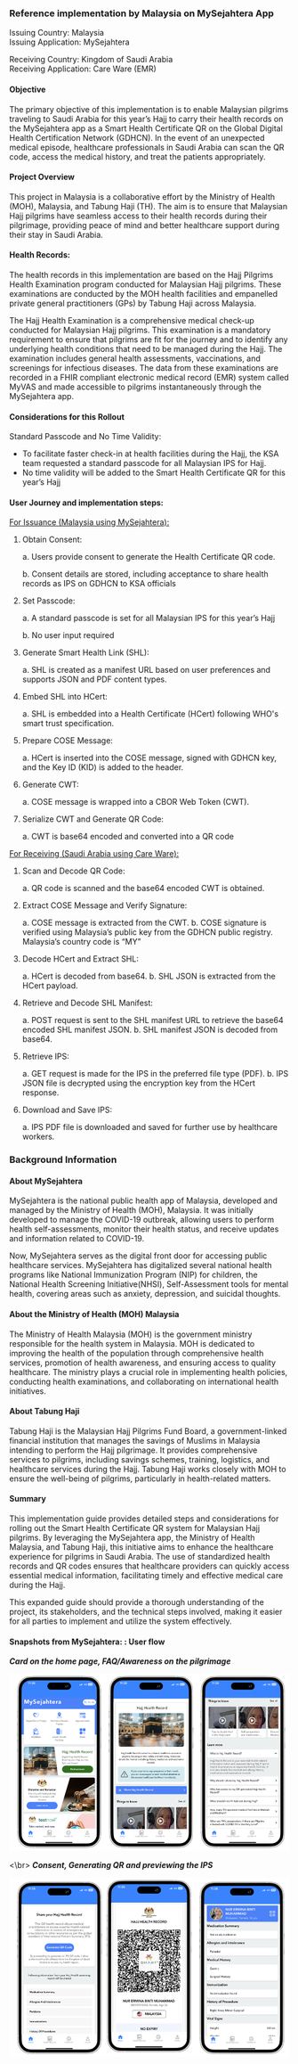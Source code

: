 ### Reference implementation by Malaysia on MySejahtera App

Issuing Country: Malaysia  
Issuing Application: MySejahtera

Receiving Country: Kingdom of Saudi Arabia  
Receiving Application: Care Ware (EMR)

#### Objective

The primary objective of this implementation is to enable Malaysian pilgrims traveling to Saudi Arabia for this year’s Hajj to carry their health records on the MySejahtera app as a Smart Health Certificate QR on the Global Digital Health Certification Network (GDHCN). In the event of an unexpected medical episode, healthcare professionals in Saudi Arabia can scan the QR code, access the medical history, and treat the patients appropriately.

#### Project Overview

This project in Malaysia is a collaborative effort by the Ministry of Health (MOH), Malaysia, and Tabung Haji (TH). The aim is to ensure that Malaysian Hajj pilgrims have seamless access to their health records during their pilgrimage, providing peace of mind and better healthcare support during their stay in Saudi Arabia.

#### Health Records: 

The health records in this implementation are based on the Hajj Pilgrims Health Examination program conducted for Malaysian Hajj pilgrims. These examinations are conducted by the MOH health facilities and empanelled private general practitioners (GPs) by Tabung Haji across Malaysia. 

The Hajj Health Examination is a comprehensive medical check-up conducted for Malaysian Hajj pilgrims. This examination is a mandatory requirement to ensure that pilgrims are fit for the journey and to identify any underlying health conditions that need to be managed during the Hajj. The examination includes general health assessments, vaccinations, and screenings for infectious diseases. The data from these examinations are recorded in a FHIR compliant electronic medical record (EMR) system called MyVAS and made accessible to pilgrims instantaneously through the MySejahtera app.


#### Considerations for this Rollout

Standard Passcode and No Time Validity:
-	To facilitate faster check-in at health facilities during the Hajj, the KSA team requested a standard passcode for all Malaysian IPS for Hajj.
-	No time validity will be added to the Smart Health Certificate QR for this year’s Hajj

#### User Journey and implementation steps:

<u>For Issuance (Malaysia using MySejahtera):</u>
1.	Obtain Consent:

    a. Users provide consent to generate the Health Certificate QR code.

    b. Consent details are stored, including acceptance to share health records as IPS on GDHCN to KSA officials

2.	Set Passcode:

    a. A standard passcode is set for all Malaysian IPS for this year’s Hajj

    b. No user input required

3.	Generate Smart Health Link (SHL):

    a. SHL is created as a manifest URL based on user preferences and supports JSON and PDF content types.

4.	Embed SHL into HCert:

    a. SHL is embedded into a Health Certificate (HCert) following WHO's smart trust specification.

5.	Prepare COSE Message:

    a. HCert is inserted into the COSE message, signed with GDHCN key, and the Key ID (KID) is added to the header.

6.	Generate CWT:

    a. COSE message is wrapped into a CBOR Web Token (CWT).

7.	Serialize CWT and Generate QR Code:

    a. CWT is base64 encoded and converted into a QR code

<u>For Receiving (Saudi Arabia using Care Ware):</u>

1.	Scan and Decode QR Code:

    a. QR code is scanned and the base64 encoded CWT is obtained.

2.	Extract COSE Message and Verify Signature:

    a. COSE message is extracted from the CWT.
    b. COSE signature is verified using Malaysia’s public key from the GDHCN public registry. Malaysia’s country code is “MY”

3.	Decode HCert and Extract SHL:

    a. HCert is decoded from base64.
    b. SHL JSON is extracted from the HCert payload.

4.	Retrieve and Decode SHL Manifest:

    a. POST request is sent to the SHL manifest URL to retrieve the base64 encoded SHL manifest JSON.
    b. SHL manifest JSON is decoded from base64.

5.	Retrieve IPS:

    a. GET request is made for the IPS in the preferred file type (PDF).
    b. IPS JSON file is decrypted using the encryption key from the HCert response.

6.	Download and Save IPS:

    a. IPS PDF file is downloaded and saved for further use by healthcare workers.


### Background Information

#### About MySejahtera

MySejahtera is the national public health app of Malaysia, developed and managed by the Ministry of Health (MOH), Malaysia. It was initially developed to manage the COVID-19 outbreak, allowing users to perform health self-assessments, monitor their health status, and receive updates and information related to COVID-19.

Now, MySejahtera serves as the digital front door for accessing public healthcare services. MySejahtera has digitalized several national health programs like National Immunization Program (NIP) for children, the National Health Screening Initiative(NHSI), Self-Assessment tools for mental health, covering areas such as anxiety, depression, and suicidal thoughts. 

#### About the Ministry of Health (MOH) Malaysia

The Ministry of Health Malaysia (MOH) is the government ministry responsible for the health system in Malaysia. MOH is dedicated to improving the health of the population through comprehensive health services, promotion of health awareness, and ensuring access to quality healthcare. The ministry plays a crucial role in implementing health policies, conducting health examinations, and collaborating on international health initiatives.

#### About Tabung Haji

Tabung Haji is the Malaysian Hajj Pilgrims Fund Board, a government-linked financial institution that manages the savings of Muslims in Malaysia intending to perform the Hajj pilgrimage. It provides comprehensive services to pilgrims, including savings schemes, training, logistics, and healthcare services during the Hajj. Tabung Haji works closely with MOH to ensure the well-being of pilgrims, particularly in health-related matters.


#### Summary

This implementation guide provides detailed steps and considerations for rolling out the Smart Health Certificate QR system for Malaysian Hajj pilgrims. By leveraging the MySejahtera app, the Ministry of Health Malaysia, and Tabung Haji, this initiative aims to enhance the healthcare experience for pilgrims in Saudi Arabia. The use of standardized health records and QR codes ensures that healthcare providers can quickly access essential medical information, facilitating timely and effective medical care during the Hajj.

This expanded guide should provide a thorough understanding of the project, its stakeholders, and the technical steps involved, making it easier for all parties to implement and utilize the system effectively.

#### Snapshots from MySejahtera: :  User flow


***Card on the home page, FAQ/Awareness on the pilgrimage***

<img src="MySejahtera_userflow.png" alt ="MySejahtera User Flow">


<\br>
***Consent, Generating QR and previewing the IPS***

<img src ="MySejahtera_qr.png" alt="Consent, generating QR and previewing IPS">